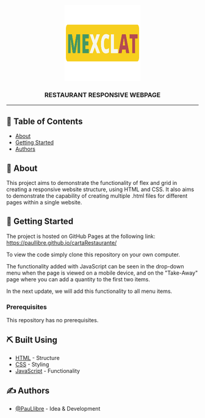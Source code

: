 <p align="center">
  <a href="" rel="noopener">
 <img width=200px height=200px src="imgs/mexclat-logo-tr.png" alt="Logo restaurante"></a>
</p>

<h3 align="center">RESTAURANT RESPONSIVE WEBPAGE</h3>

---

## 📝 Table of Contents

- [About](#about)
- [Getting Started](#getting_started)
- [Authors](#authors)

## 🧐 About <a name = "about"></a>

This project aims to demonstrate the functionality of flex and grid in creating a responsive website structure, using HTML and CSS. It also aims to demonstrate the capability of creating multiple .html files for different pages within a single website.

## 🏁 Getting Started <a name = "getting_started"></a>

The project is hosted on GitHub Pages at the following link: https://paullibre.github.io/cartaRestaurante/

To view the code simply clone this repository on your own computer.

The functionality added with JavaScript can be seen in the drop-down menu when the page is viewed on a mobile device, and on the "Take-Away" page where you can add a quantity to the first two items.

In the next update, we will add this functionality to all menu items.

### Prerequisites

This repository has no prerequisites.

## ⛏️ Built Using <a name = "built_using"></a>

- [HTML](https://www.html5.com/) - Structure
- [CSS](https://www.css.com/) - Styling
- [JavaScript](https://www.javascript.org/) - Functionality 

## ✍️ Authors <a name = "authors"></a>

- [@PauLlibre](https://github.com/PauLlibre) - Idea & Development

